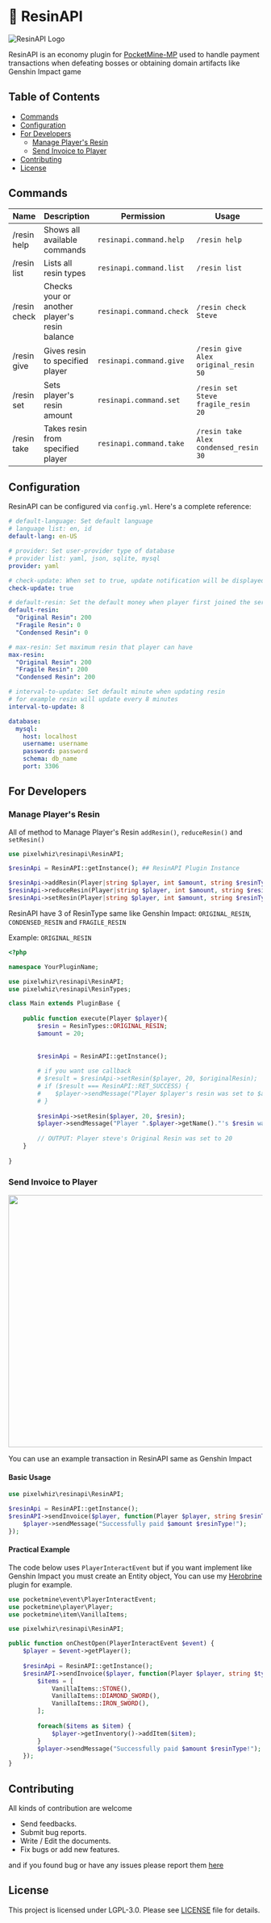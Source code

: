 # 🌙 ResinAPI

![ResinAPI Logo](assets/icon.png)

ResinAPI is an economy plugin for [PocketMine-MP](https://github.com/pmmp/PocketMine-MP) used to handle payment transactions when defeating bosses or obtaining domain artifacts like Genshin Impact game

## Table of Contents

- [Commands](#commands)
- [Configuration](#configuration)
- [For Developers](#for_developers)
  - [Manage Player's Resin](#manage_resin)
  - [Send Invoice to Player](#send_invoice)
- [Contributing](#contributing)
- [License](#license)

## Commands <a name="commands"></a>

| Name      | Description | Permission | Usage         |
|-----------|-------------|------------|---------------|
| /resin help| Shows all available commands | `resinapi.command.help` | `/resin help` |
| /resin list| Lists all resin types | `resinapi.command.list` | `/resin list` |
| /resin check| Checks your or another player's resin balance | `resinapi.command.check` | `/resin check Steve` |
| /resin give| Gives resin to specified player | `resinapi.command.give` | `/resin give Alex original_resin 50` |
| /resin set| Sets player's resin amount | `resinapi.command.set` | `/resin set Steve fragile_resin 20` |
| /resin take| Takes resin from specified player | `resinapi.command.take` | `/resin take Alex condensed_resin 30` |


## Configuration <a name="configuration"></a>

ResinAPI can be configured via `config.yml`. Here's a complete reference:
```yaml
# default-language: Set default language
# language list: en, id
default-lang: en-US

# provider: Set user-provider type of database
# provider list: yaml, json, sqlite, mysql
provider: yaml

# check-update: When set to true, update notification will be displayed when server started
check-update: true

# default-resin: Set the default money when player first joined the server.
default-resin:
  "Original Resin": 200
  "Fragile Resin": 0
  "Condensed Resin": 0

# max-resin: Set maximum resin that player can have
max-resin:
  "Original Resin": 200
  "Fragile Resin": 200
  "Condensed Resin": 200

# interval-to-update: Set default minute when updating resin
# for example resin will update every 8 minutes
interval-to-update: 8

database:
  mysql:
    host: localhost
    username: username
    password: password
    schema: db_name
    port: 3306
```

## For Developers <a name="for_developers"></a>

### Manage Player's Resin <a name="manage_resin"></a>
All of method to Manage Player's Resin `addResin()`, `reduceResin()` and `setResin()`

```php
use pixelwhiz\resinapi\ResinAPI;

$resinApi = ResinAPI::getInstance(); ## ResinAPI Plugin Instance

$resinApi->addResin(Player|string $player, int $amount, string $resinType); ## Add Player's Resin
$resinApi->reduceResin(Player|string $player, int $amount, string $resinType); ## Reduce Player's Resin
$resinApi->setResin(Player|string $player, int $amount, string $resinType); ## Set Player's Resin
```

ResinAPI have 3 of ResinType same like Genshin Impact: `ORIGINAL_RESIN`, `CONDENSED_RESIN` and `FRAGILE_RESIN`

Example: `ORIGINAL_RESIN`
```php
<?php

namespace YourPluginName;

use pixelwhiz\resinapi\ResinAPI;
use pixelwhiz\resinapi\ResinTypes;

class Main extends PluginBase {
    
    public function execute(Player $player){  
        $resin = ResinTypes::ORIGINAL_RESIN;
        $amount = 20;
        
        
        $resinApi = ResinAPI::getInstance();
        
        # if you want use callback
        # $result = $resinApi->setResin($player, 20, $originalResin);
        # if ($result === ResinAPI::RET_SUCCESS) {
        #    $player->sendMessage("Player $player's resin was set to $amount");
        # }
        
        $resinApi->setResin($player, 20, $resin);
        $player->sendMessage("Player ".$player->getName()."'s $resin was set to $amount");
        
        // OUTPUT: Player steve's Original Resin was set to 20
    }
    
}
```

### Send Invoice to Player <a name="send_invoice"></a>
<img src="assets/send_invoice.png" width="550" height="500">

You can use an example transaction in ResinAPI same as Genshin Impact

#### Basic Usage
```php
use pixelwhiz\resinapi\ResinAPI;

$resinApi = ResinAPI::getInstance();
$resinAPI->sendInvoice($player, function(Player $player, string $resinType, int $amount) {
    $player->sendMessage("Successfully paid $amount $resinType!");
});
```

#### Practical Example

The code below uses `PlayerInteractEvent` but if you want implement like Genshin Impact you must create an Entity object, You can use my [Herobrine](https://github.com/pixelwhiz/Herobrine) plugin for example.
```php
use pocketmine\event\PlayerInteractEvent;
use pocketmine\player\Player;
use pocketmine\item\VanillaItems;

use pixelwhiz\resinapi\ResinAPI;

public function onChestOpen(PlayerInteractEvent $event) {
    $player = $event->getPlayer();
    
    $resinApi = ResinAPI::getInstance();    
    $resinAPI->sendInvoice($player, function(Player $player, string $type, int $amount) {
        $items = [
            VanillaItems::STONE(),
            VanillaItems::DIAMOND_SWORD(),
            VanillaItems::IRON_SWORD(),
        ];
        
        foreach($items as $item) {
            $player->getInventory()->addItem($item);
        }
        $player->sendMessage("Successfully paid $amount $resinType!");
    });
}
```

## Contributing <a name="contributing"></a>

All kinds of contribution are welcome
- Send feedbacks.
- Submit bug reports.
- Write / Edit the documents.
- Fix bugs or add new features.

and if you found bug or have any issues please report them [here](https://github.com/pixelwhiz/ResinAPI/issues/new)

## License <a name="license"></a>

This project is licensed under LGPL-3.0. Please see [LICENSE](LICENSE) file for details.